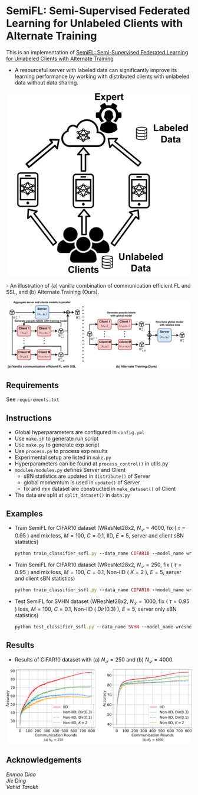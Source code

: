 # SemiFL: Semi-Supervised Federated Learning for Unlabeled Clients with Alternate Training
This is an implementation of [SemiFL: Semi-Supervised Federated Learning for Unlabeled Clients with Alternate Training](https://arxiv.org/abs/2106.01432)
- A resourceful server with labeled data can significantly improve its learning performance by working with distributed clients with unlabeled data without data sharing.
<p align="center">
<img src="/asset/SSFL.png">
</p>
- An illustration of (a) vanilla combination of communication efficient FL and SSL, and (b) Alternate Training (Ours).
<p align="center">
<img src="/asset/SemiFL.png">
</p>

## Requirements
See `requirements.txt`

## Instructions
 - Global hyperparameters are configured in `config.yml`
 - Use `make.sh` to generate run script
 - Use `make.py` to generate exp script
 - Use `process.py` to process exp results
 - Experimental setup are listed in `make.py` 
 - Hyperparameters can be found at `process_control()` in utils.py 
 - `modules/modules.py` defines Server and Client
    - sBN statistics are updated in `distribute()` of Server
    - global momemtum is used in `update()` of Server
    - fix and mix dataset are constructed in `make_dataset()` of Client
 - The data are split at `split_dataset()` in `data.py`
 
## Examples
 - Train SemiFL for CIFAR10 dataset (WResNet28x2, $N_\mathcal{S}=4000$, fix ( $\tau=0.95$ ) and mix loss, $M=100$, $C=0.1$, IID, $E=5$, server and client sBN statistics)
    ```ruby
    python train_classifier_ssfl.py --data_name CIFAR10 --model_name wresnet28x2 --control_name 4000_fix@0.95-mix_100_0.1_iid_5_0.5_1
    ```
 - Train SemiFL for CIFAR10 dataset (WResNet28x2, $N_\mathcal{S}=250$, fix ( $\tau=0.95$ ) and mix loss, $M=100$, $C=0.1$, Non-IID ( $K=2$ ), $E=5$, server and client sBN statistics)
    ```ruby
    python train_classifier_ssfl.py --data_name CIFAR10 --model_name wresnet28x2 --control_name 250_fix@0.95-mix_100_0.1_non-iid-l-2_5_0.1_1
    ```
 - Test SemiFL for SVHN dataset (WResNet28x2, $N_\mathcal{S}=1000$, fix ( $\tau=0.95$ ) loss, $M=100$, $C=0.1$, Non-IID ( $Dir(0.3)$ ), $E=5$, server only sBN statistics)
    ```ruby
    python test_classifier_ssfl.py --data_name SVHN --model_name wresnet28x2 --control_name 1000_fix@0.95_100_0.1_non-iid-d-0.3_1_0_0
    ```
    
## Results
- Results of CIFAR10 dataset with (a) $N_{\mathcal{S}} = 250$ and (b) $N_{\mathcal{S}} = 4000$.
<p align="center">
<img src="/asset/CIFAR10.png">
</p>

## Acknowledgements
*Enmao Diao  
Jie Ding  
Vahid Tarokh*
